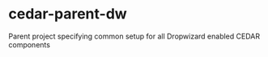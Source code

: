 # cedar-parent-dw
Parent project specifying common setup for all Dropwizard enabled CEDAR components
